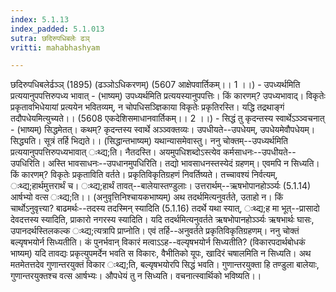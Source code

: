 ```yaml
---
index: 5.1.13
index_padded: 5.1.013
sutra: छदिरुपधिबलेः ढञ्
vritti: mahabhashyam

---
```

 छदिरुपधिबलेर्ढञ्ञ् (1895) (ढञ्ञोऽधिकरणम्) (5607 आक्षेपवार्तिकम्।। 1 ।।) - उपध्यर्थमिति प्रत्ययानुपपत्तिरुपध्य भावात् - (भाष्यम्) उपध्यर्थमिति प्रत्ययस्यानुपपत्तिः। किं कारणम्? उपध्यभावाद्। विकृतेः प्रकृतावभिधेयायां प्रत्ययेन भवितव्यम्, न चोपधिसञ्ज्ञिकाया विकृतेः प्रकृतिरस्ति। यद्धि तद्रथाङ्गं तदौपधेयमित्युच्यते।। (5608 एकदेशिसमाधानवार्तिकम्।। 2 ।।) - सिद्धं तु कृदन्तस्य स्वार्थेऽञ्ञ्वचनात् - (भाष्यम्) सिद्धमेतत्। कथम्? कृदन्तस्य स्वार्थे अञ्ञ्वक्तव्यः। उपधीयते--उपधेयम्, उपधेयमेवौपधेयम्। सिद्ध्यति। सूत्रं तर्हि भिद्यते।। (सिद्धान्तभाष्यम्) यथान्यासमेवास्तु। ननु चोक्तम्--उपध्यर्थमिति प्रत्ययानुपपत्तिरुपध्यभावात् ःथ्द्य;ति। नैतदस्ति। अयमुपधिशब्दोऽस्त्येव कर्मसाधनः--उपधीयते--उपधिरिति। अस्ति भावसाधनः--उपधानमुपधिरिति। तद्यो भावसाधनस्तस्येदं ग्रहणम्। एवमपि न सिध्यति। किं कारणम्? विकृतेः प्रकृताविति वर्तते। प्रकृतिविकृतिग्रहणं निवर्तिष्यते। तच्चावश्यं निर्वत्यम्, ःथ्द्य;हार्थमुत्तरार्थं च। ःथ्द्य;हार्थं तावत्--बालेयास्तण्डुलाः। उत्तरार्थम्--ऋषभोपानहोर्ञ्ञ्यः (5.1.14) आर्षभ्यो वत्स ःथ्द्य;ति।। (अनुवृत्तिनिश्चायकभाष्यम्) अथ तदर्थमित्यनुवर्तते, उताहो न। किं चार्थोऽनुवृत्त्या? बाढमर्थः--तदस्य तदस्मिन् स्यादिति (5.1.16) तदर्थे यथा स्यात्, ःथ्द्य;ह मा भूत्--प्रासादो देवदत्तस्य स्यादिति, प्राकारो नगरस्य स्यादिति। यदि तदर्थमित्यनुवर्तते ऋषभोपानहोर्ञ्ञ्यः ऋषभार्थः घासः, उपानदर्थस्तिलकल्क ःथ्द्य;त्यत्रापि प्राप्नोति। एवं तर्हि--अनुवर्तते प्रकृतिविकृतिग्रहणम्। ननु चोक्तं बल्यृषभयोर्न सिध्यतीति। कं पुनर्भवान् विकारं मत्वाऽऽह--वल्यृषभयोर्न सिध्यतीति? (विकारपदार्थबोधकं भाष्यम्) यदि तावद्यः प्रकृत्युपमर्देन भवति स विकारः, वैभीतिको यूपः, खादिरं चषालमिति न सिध्यति। अथ मतमेतत्तदेव गुणान्तरयुक्तं विकार ःथ्द्य;ति, बल्यृषभयोरपि सिद्धं भवति। गुणान्तरयुक्ता हि तण्डुला बालेयाः, गुणान्तरयुक्तश्च वत्स आर्षभ्यः। औपधेयं तु न सिध्यति। वचनात्स्वार्थिको भविष्यति।। 
